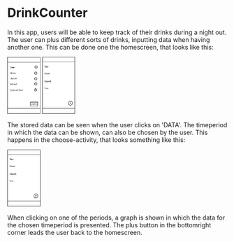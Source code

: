 # DrinkCounter

In this app, users will be able to keep track of their drinks during a night out. The user can plus different sorts of drinks, inputting
data when having another one. This can be done one the homescreen, that looks like this: 

<img src="https://github.com/MyBunzor/DrinkCounter/blob/master/docs/DrinkCounter%20Homeactivity.png" width="15%" height="15%"/>             <img src="https://github.com/MyBunzor/DrinkCounter/blob/master/docs/DrinkCounter%20TimeperiodActivity.png" width="15%" height="15%"/> 

The stored data can be seen when the user clicks on 'DATA'. The timeperiod in which the data can be shown, can also be chosen by the user. This happens in the choose-activity, that looks something like this: 

<img src="https://github.com/MyBunzor/DrinkCounter/blob/master/docs/DrinkCounter%20TimeperiodActivity.png" width="15%" height="15%"/> 

When clicking on one of the periods, a graph is shown in which the data for the chosen timeperiod is presented. The plus button 
in the bottomright corner leads the user back to the homescreen.

